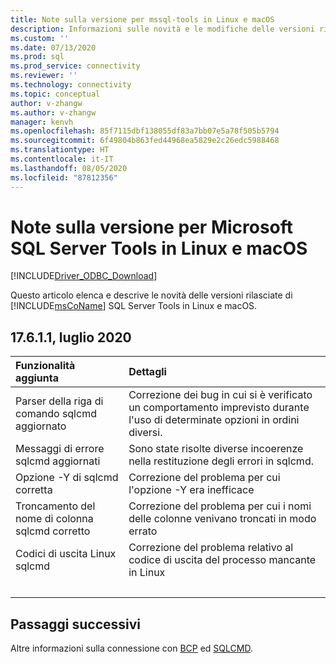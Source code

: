 ```yaml
---
title: Note sulla versione per mssql-tools in Linux e macOS
description: Informazioni sulle novità e le modifiche delle versioni rilasciate di Microsoft SQL Server Tools.
ms.custom: ''
ms.date: 07/13/2020
ms.prod: sql
ms.prod_service: connectivity
ms.reviewer: ''
ms.technology: connectivity
ms.topic: conceptual
author: v-zhangw
ms.author: v-zhangw
manager: kenvh
ms.openlocfilehash: 85f7115dbf138055df83a7bb07e5a78f505b5794
ms.sourcegitcommit: 6f49804b863fed44968ea5829e2c26edc5988468
ms.translationtype: HT
ms.contentlocale: it-IT
ms.lasthandoff: 08/05/2020
ms.locfileid: "87812356"
---
```

# <a name="release-notes-for-the-microsoft-sql-server-tools-on-linux-and-macos"></a>Note sulla versione per Microsoft SQL Server Tools in Linux e macOS

[!INCLUDE[Driver_ODBC_Download](../../../includes/driver_odbc_download.md)]

Questo articolo elenca e descrive le novità delle versioni rilasciate di [!INCLUDE[msCoName](../../../includes/msconame_md.md)] SQL Server Tools in Linux e macOS.

## <a name="17611-july-2020"></a>17.6.1.1, luglio 2020

| Funzionalità aggiunta | Dettagli |
| :------------ | :------ |
| Parser della riga di comando sqlcmd aggiornato | Correzione dei bug in cui si è verificato un comportamento imprevisto durante l'uso di determinate opzioni in ordini diversi. |
| Messaggi di errore sqlcmd aggiornati | Sono state risolte diverse incoerenze nella restituzione degli errori in sqlcmd. |
| Opzione -Y di sqlcmd corretta | Correzione del problema per cui l'opzione -Y era inefficace |
| Troncamento del nome di colonna sqlcmd corretto | Correzione del problema per cui i nomi delle colonne venivano troncati in modo errato |
| Codici di uscita Linux sqlcmd | Correzione del problema relativo al codice di uscita del processo mancante in Linux |
| &nbsp; | &nbsp; |

## <a name="next-steps"></a>Passaggi successivi

Altre informazioni sulla connessione con [BCP](connecting-with-bcp.md) ed [SQLCMD](connecting-with-sqlcmd.md).
